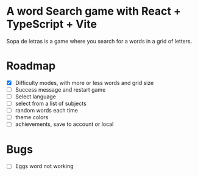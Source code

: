 # A word Search game with React + TypeScript + Vite

Sopa de letras is a game where you search for a words in a grid of letters.

# Roadmap
- [x] Difficulty modes, with more or less words and grid size
- [ ] Success message and restart game
- [ ] Select language
- [ ] select from a list of subjects
- [ ] random words each time
- [ ] theme colors
- [ ] achievements, save to account or local

# Bugs
- [ ] Eggs word not working
